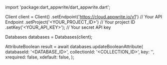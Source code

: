 import 'package:dart_appwrite/dart_appwrite.dart';

Client client = Client()
    .setEndpoint('https://cloud.appwrite.io/v1') // Your API Endpoint
    .setProject('&lt;YOUR_PROJECT_ID&gt;') // Your project ID
    .setKey('&lt;YOUR_API_KEY&gt;'); // Your secret API key

Databases databases = Databases(client);

AttributeBoolean result = await databases.updateBooleanAttribute(
    databaseId: '<DATABASE_ID>',
    collectionId: '<COLLECTION_ID>',
    key: '',
    xrequired: false,
    xdefault: false,
);
